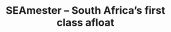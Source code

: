 ---
title: "SEAmester – South Africa’s first class afloat"
citation: "Ansorge, I.J., Brundrit, G., Brundrit, J., Dorrington, R., du Plessis, M.D., Fawcett, S., Gammon, D., Henry, T., Hermes, J., Hölscher, B., d'Hotman, J. and Meiklejohn, I., 2016. SEAmester-South Africa's first class afloat. South African Journal of Science, 112(9-10), pp.1-4."
doi: "https://doi.org/10.17159/sajs.2016/a0171" 
category: manuscripts
---